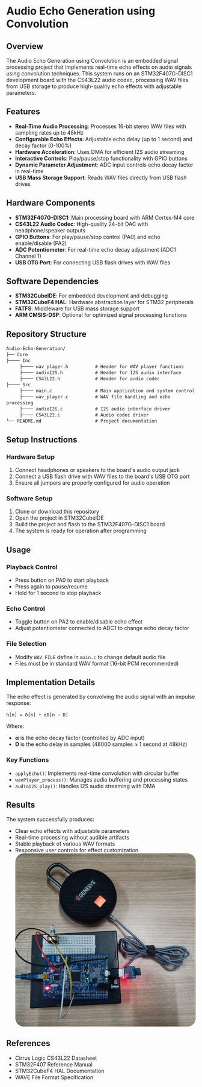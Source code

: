 # Audio Echo Generation using Convolution

## Overview
The Audio Echo Generation using Convolution is an embedded signal processing project that implements real-time echo effects on audio signals using convolution techniques. This system runs on an STM32F407G-DISC1 development board with the CS43L22 audio codec, processing WAV files from USB storage to produce high-quality echo effects with adjustable parameters.

## Features
- **Real-Time Audio Processing**: Processes 16-bit stereo WAV files with sampling rates up to 48kHz
- **Configurable Echo Effects**: Adjustable echo delay (up to 1 second) and decay factor (0-100%)
- **Hardware Acceleration**: Uses DMA for efficient I2S audio streaming
- **Interactive Controls**: Play/pause/stop functionality with GPIO buttons
- **Dynamic Parameter Adjustment**: ADC input controls echo decay factor in real-time
- **USB Mass Storage Support**: Reads WAV files directly from USB flash drives

## Hardware Components
- **STM32F407G-DISC1**: Main processing board with ARM Cortex-M4 core
- **CS43L22 Audio Codec**: High-quality 24-bit DAC with headphone/speaker outputs
- **GPIO Buttons**: For play/pause/stop control (PA0) and echo enable/disable (PA2)
- **ADC Potentiometer**: For real-time echo decay adjustment (ADC1 Channel 1)
- **USB OTG Port**: For connecting USB flash drives with WAV files

## Software Dependencies
- **STM32CubeIDE**: For embedded development and debugging
- **STM32CubeF4 HAL**: Hardware abstraction layer for STM32 peripherals
- **FATFS**: Middleware for USB mass storage support
- **ARM CMSIS-DSP**: Optional for optimized signal processing functions

## Repository Structure
```
Audio-Echo-Generation/
├── Core
├──── Inc
     ├──── wav_player.h          # Header for WAV player functions
     ├──── audioI2S.h            # Header for I2S audio interface
     ├──── CS43L22.h             # Header for audio codec
├──── Src
     ├──── main.c                # Main application and system control
     ├──── wav_player.c          # WAV file handling and echo processing
     ├──── audioI2S.c            # I2S audio interface driver
     ├──── CS43L22.c             # Audio codec driver
└── README.md                    # Project documentation
```

## Setup Instructions

### Hardware Setup
1. Connect headphones or speakers to the board's audio output jack
2. Connect a USB flash drive with WAV files to the board's USB OTG port
3. Ensure all jumpers are properly configured for audio operation

### Software Setup
1. Clone or download this repository
2. Open the project in STM32CubeIDE
3. Build the project and flash to the STM32F407G-DISC1 board
4. The system is ready for operation after programming

## Usage

### Playback Control
- Press button on PA0 to start playback
- Press again to pause/resume
- Hold for 1 second to stop playback

### Echo Control
- Toggle button on PA2 to enable/disable echo effect
- Adjust potentiometer connected to ADC1 to change echo decay factor

### File Selection
- Modify `WAV_FILE` define in `main.c` to change default audio file
- Files must be in standard WAV format (16-bit PCM recommended)

## Implementation Details
The echo effect is generated by convolving the audio signal with an impulse response:

```
h[n] = δ[n] + αδ[n − D]
```

Where:
- **α** is the echo decay factor (controlled by ADC input)
- **D** is the echo delay in samples (48000 samples ≈ 1 second at 48kHz)

### Key Functions
- `applyEcho()`: Implements real-time convolution with circular buffer
- `wavPlayer_process()`: Manages audio buffering and processing states
- `audioI2S_play()`: Handles I2S audio streaming with DMA

## Results
The system successfully produces:
- Clear echo effects with adjustable parameters
- Real-time processing without audible artifacts
- Stable playback of various WAV formats
- Responsive user controls for effect customization
![alt text](image.png)

## References
- Cirrus Logic CS43L22 Datasheet
- STM32F407 Reference Manual
- STM32CubeF4 HAL Documentation
- WAVE File Format Specification
